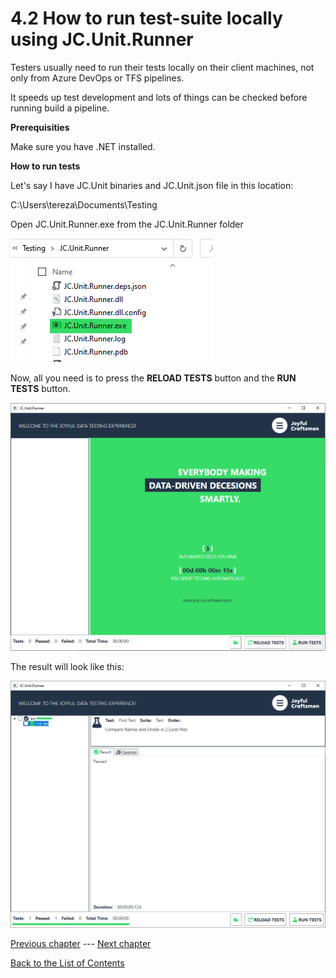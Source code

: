 # 4.2 How to run test-suite locally using JC.Unit.Runner

Testers usually need to run their tests locally on their client
machines, not only from Azure DevOps or TFS pipelines.

It speeds up test development and lots of things can be checked before
running build a pipeline.

**Prerequisities**

Make sure you have .NET installed.

**How to run tests**

Let\'s say I have JC.Unit binaries and JC.Unit.json file in this
location:

C:\\Users\\tereza\\Documents\\Testing

Open JC.Unit.Runner.exe from the JC.Unit.Runner folder

![JC.Unit.Runner Name](Images/media/image12.png)

Now, all you need is to press the **RELOAD TESTS** button and the **RUN
TESTS** button.

![Reload tests](Images/media/image13.png)

The result will look like this:

![JC.Unit results](Images/media/image14.png)

[Previous chapter](4.1&#32;How&#32;to&#32;run&#32;test-suite&#32;locally&#32;in&#32;Command&#32;line.md) --- [Next chapter](4.3&#32;How&#32;to&#32;run&#32;test-suite&#32;in&#32;the&#32;pipeline.md) 

[Back to the List of Contents](0.&#32;List&#32;of&#32;Contents.md)  